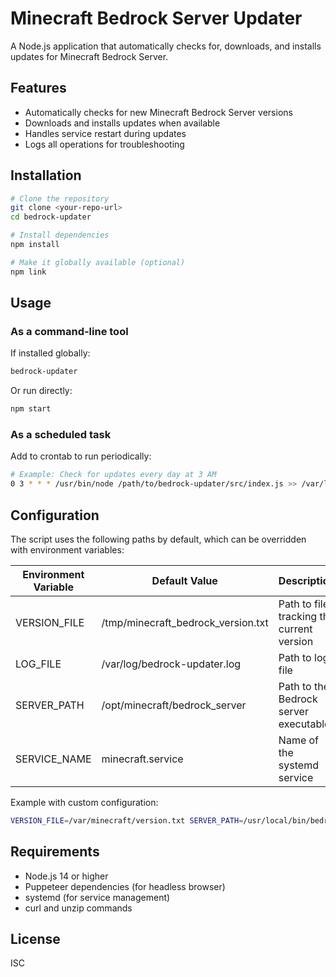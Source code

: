 # Minecraft Bedrock Server Updater

A Node.js application that automatically checks for, downloads, and installs updates for Minecraft Bedrock Server.

## Features

- Automatically checks for new Minecraft Bedrock Server versions
- Downloads and installs updates when available
- Handles service restart during updates
- Logs all operations for troubleshooting

## Installation

```bash
# Clone the repository
git clone <your-repo-url>
cd bedrock-updater

# Install dependencies
npm install

# Make it globally available (optional)
npm link
```

## Usage

### As a command-line tool

If installed globally:

```bash
bedrock-updater
```

Or run directly:

```bash
npm start
```

### As a scheduled task

Add to crontab to run periodically:

```bash
# Example: Check for updates every day at 3 AM
0 3 * * * /usr/bin/node /path/to/bedrock-updater/src/index.js >> /var/log/bedrock-updater.log 2>&1
```

## Configuration

The script uses the following paths by default, which can be overridden with environment variables:

| Environment Variable | Default Value | Description |
|---------------------|---------------|-------------|
| VERSION_FILE | /tmp/minecraft_bedrock_version.txt | Path to file tracking the current version |
| LOG_FILE | /var/log/bedrock-updater.log | Path to log file |
| SERVER_PATH | /opt/minecraft/bedrock_server | Path to the Bedrock server executable |
| SERVICE_NAME | minecraft.service | Name of the systemd service |

Example with custom configuration:

```bash
VERSION_FILE=/var/minecraft/version.txt SERVER_PATH=/usr/local/bin/bedrock_server npm start
```

## Requirements

- Node.js 14 or higher
- Puppeteer dependencies (for headless browser)
- systemd (for service management)
- curl and unzip commands

## License

ISC
